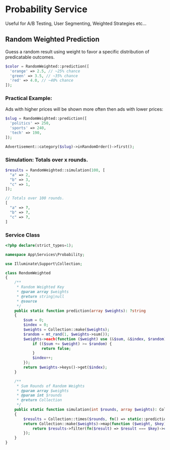 # Probability Service

Useful for A/B Testing, User Segmenting, Weighted Strategies etc... 

## Random Weighted Prediction

Guess a random result using weight to favor a specific distribution of predicatable outcomes.

```php
$color = RandomWeighted::prediction([
  'orange' => 2.5, // ~25% chance
  'green' => 3.5, // ~35% chance
  'red' => 4.0, // ~40% chance
]);
```

### Practical Example:

Ads with higher prices will be shown more often then ads with lower prices:

```php
$slug = RandomWeighted::prediction([
  'politics' => 250, 
  'sports' => 240,
  'tech' => 190,
]);

Advertisement::category($slug)->inRandomOrder()->first();
```

### Simulation: Totals over x rounds.
```php
$results = RandomWeighted::simulation(100, [
  "a" => 2, 
  "b" => 3,
  "c" => 1,
]);

// Totals over 100 rounds.
[
  "a" => ?, 
  "b" => ?,
  "c" => ?,
]
```

### Service Class
```php
<?php declare(strict_types=1);

namespace App\Services\Probability;

use Illuminate\Support\Collection;

class RendomWeighted
{
    /**
     * Random Weighted Key
     * @param array $weights
     * @return string|null
     * @source
     */
    public static function prediction(array $weights): ?string
    {
        $sum = 0;
        $index = 0;
        $weights = Collection::make($weights);
        $random = mt_rand(1, $weights->sum());
        $weights->each(function ($weight) use (&$sum, &$index, $random) {
            if (($sum += $weight) >= $random) {
                return false;
            }
            $index++;
        });
        return $weights->keys()->get($index);
    }

    /**
     * Sum Rounds of Random Weights
     * @param array $weights
     * @param int $rounds
     * @return Collection
     */
    public static function simulation(int $rounds, array $weights): Collection
    {
        $results = Collection::times($rounds, fn() => static::prediction($weights));
        return Collection::make($weights)->map(function ($weight, $key) use ($results) {
            return $results->filter(fn($result) => $result === $key)->count();
        });
    }
}
```
